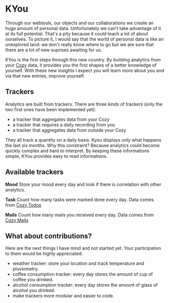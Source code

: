 # KYou

Through our webtools, our objects and our collaborations we create an huge
amount of personal data. Unfortunately we can't take advantage of it
at its full potential. That's a pity because it could teach a lot of about
ourselves. To picture it, I would say that the world of personal data is like
an unexplored land: we don't really know where to go but we are sure that there
are a lot of new suprises awaiting for us.

KYou is the first steps through this new country. By building analytics
from your [Cozy](http://cozy.io) data, it provides you the first shapes of a 
better knowledge of yourself. With these new insights I expect you will learn 
more about you and via that new entries, improve yourself.


## Trackers

Analytics are built from trackers. There are three kinds of trackers
(only the two first ones have been implemented yet):

* a tracker that aggregates data from your Cozy
* a tracker that requires a daily recording from you
* a tracker that aggregates data from outside your Cozy

They all track a quantity on a daily basis. Kyou displays only what happens the
last six months. Why this constraint? Because analytics could become quickly
complex and hard to interpret. By keeping these informations simple, KYou
provides easy to read informations. 

## Available trackers

**Mood** Store your mood every day and look if there is correlation with other
analytics.

**Task** Count how many tasks were marked done every day. Data comes from 
[Cozy Todos](https://github.com/mycozycloud/cozy-todos)

**Mails** Count how many mails you received every day. Data comes from 
[Cozy Mails](https://github.com/mycozycloud/cozy-mails)

## What about contributions?

Here are the next things I have mind and not started yet. Your participation to
them would be highly appreciated.

* weather tracker: store your location and track temperature and pluviometry.
* coffee consumption tracker: every day stores the amount of cup of coffee you
  drinked.
* alcohol consumption tracker: every day stores the amount of glass  of alcohol
  you drinked.
* make trackers more modular and easier to code.
